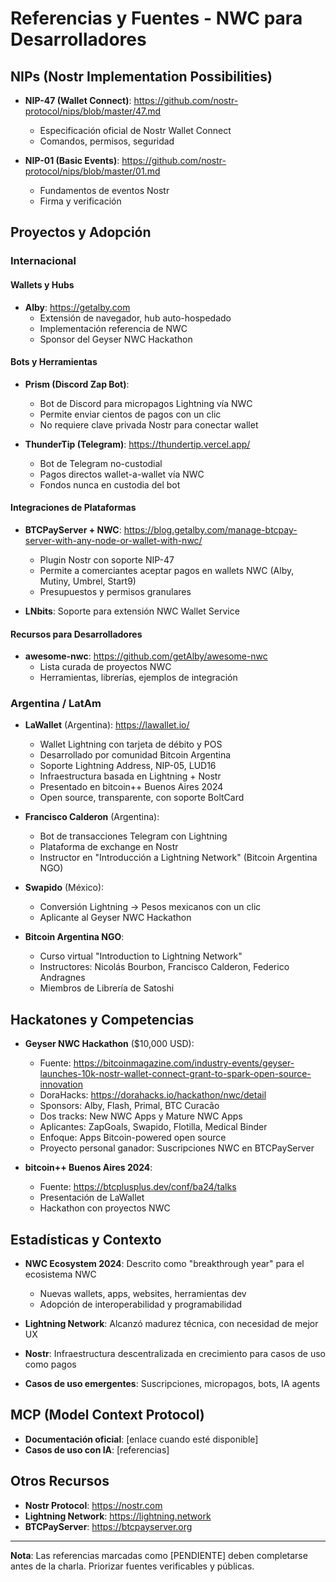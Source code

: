 # Referencias y Fuentes - NWC para Desarrolladores

## NIPs (Nostr Implementation Possibilities)

- **NIP-47 (Wallet Connect)**: https://github.com/nostr-protocol/nips/blob/master/47.md
  - Especificación oficial de Nostr Wallet Connect
  - Comandos, permisos, seguridad

- **NIP-01 (Basic Events)**: https://github.com/nostr-protocol/nips/blob/master/01.md
  - Fundamentos de eventos Nostr
  - Firma y verificación

## Proyectos y Adopción

### Internacional

#### Wallets y Hubs
- **Alby**: https://getalby.com
  - Extensión de navegador, hub auto-hospedado
  - Implementación referencia de NWC
  - Sponsor del Geyser NWC Hackathon

#### Bots y Herramientas
- **Prism (Discord Zap Bot)**:
  - Bot de Discord para micropagos Lightning vía NWC
  - Permite enviar cientos de pagos con un clic
  - No requiere clave privada Nostr para conectar wallet

- **ThunderTip (Telegram)**: https://thundertip.vercel.app/
  - Bot de Telegram no-custodial
  - Pagos directos wallet-a-wallet vía NWC
  - Fondos nunca en custodia del bot

#### Integraciones de Plataformas
- **BTCPayServer + NWC**: https://blog.getalby.com/manage-btcpay-server-with-any-node-or-wallet-with-nwc/
  - Plugin Nostr con soporte NIP-47
  - Permite a comerciantes aceptar pagos en wallets NWC (Alby, Mutiny, Umbrel, Start9)
  - Presupuestos y permisos granulares

- **LNbits**: Soporte para extensión NWC Wallet Service

#### Recursos para Desarrolladores
- **awesome-nwc**: https://github.com/getAlby/awesome-nwc
  - Lista curada de proyectos NWC
  - Herramientas, librerías, ejemplos de integración

### Argentina / LatAm

- **LaWallet** (Argentina): https://lawallet.io/
  - Wallet Lightning con tarjeta de débito y POS
  - Desarrollado por comunidad Bitcoin Argentina
  - Soporte Lightning Address, NIP-05, LUD16
  - Infraestructura basada en Lightning + Nostr
  - Presentado en bitcoin++ Buenos Aires 2024
  - Open source, transparente, con soporte BoltCard

- **Francisco Calderon** (Argentina):
  - Bot de transacciones Telegram con Lightning
  - Plataforma de exchange en Nostr
  - Instructor en "Introducción a Lightning Network" (Bitcoin Argentina NGO)

- **Swapido** (México):
  - Conversión Lightning → Pesos mexicanos con un clic
  - Aplicante al Geyser NWC Hackathon

- **Bitcoin Argentina NGO**:
  - Curso virtual "Introduction to Lightning Network"
  - Instructores: Nicolás Bourbon, Francisco Calderon, Federico Andragnes
  - Miembros de Librería de Satoshi

## Hackatones y Competencias

- **Geyser NWC Hackathon** ($10,000 USD):
  - Fuente: https://bitcoinmagazine.com/industry-events/geyser-launches-10k-nostr-wallet-connect-grant-to-spark-open-source-innovation
  - DoraHacks: https://dorahacks.io/hackathon/nwc/detail
  - Sponsors: Alby, Flash, Primal, BTC Curacão
  - Dos tracks: New NWC Apps y Mature NWC Apps
  - Aplicantes: ZapGoals, Swapido, Flotilla, Medical Binder
  - Enfoque: Apps Bitcoin-powered open source
  - Proyecto personal ganador: Suscripciones NWC en BTCPayServer

- **bitcoin++ Buenos Aires 2024**:
  - Fuente: https://btcplusplus.dev/conf/ba24/talks
  - Presentación de LaWallet
  - Hackathon con proyectos NWC

## Estadísticas y Contexto

- **NWC Ecosystem 2024**: Descrito como "breakthrough year" para el ecosistema NWC
  - Nuevas wallets, apps, websites, herramientas dev
  - Adopción de interoperabilidad y programabilidad

- **Lightning Network**: Alcanzó madurez técnica, con necesidad de mejor UX

- **Nostr**: Infraestructura descentralizada en crecimiento para casos de uso como pagos

- **Casos de uso emergentes**: Suscripciones, micropagos, bots, IA agents

## MCP (Model Context Protocol)

- **Documentación oficial**: [enlace cuando esté disponible]
- **Casos de uso con IA**: [referencias]

## Otros Recursos

- **Nostr Protocol**: https://nostr.com
- **Lightning Network**: https://lightning.network
- **BTCPayServer**: https://btcpayserver.org

---

**Nota**: Las referencias marcadas como [PENDIENTE] deben completarse antes de la charla.
Priorizar fuentes verificables y públicas.
